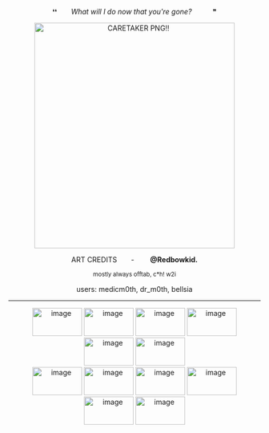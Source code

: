 

<p align="center">
 ❛❛  <i>What will I do now that you're gone?</i>   ❞ 

<p align="center">
<img width="400" height="450" alt="CARETAKER PNG!!" src="https://github.com/user-attachments/assets/1df0b853-1a80-47df-808d-2b034bcc77ae" />

<p align="center">
ART CREDITS  -   <b>@Redbowkid.</b>

<p align="center">
<small> mostly always offtab, c*h! w2i </small> 

<p align="center">
users: medicm0th, dr_m0th, bellsia

---

<p align="center">


<img width="99" height="56" alt="image" src="https://github.com/user-attachments/assets/5f11dccc-d246-4ce4-80bd-ed7da2e7b098" />
<img width="99" height="56" alt="image" src="https://github.com/user-attachments/assets/473dbd2b-fd5e-4a0d-9691-3c26633032e9" />
<img width="99" height="56" alt="image" src="https://github.com/user-attachments/assets/e78db2fc-1597-4671-b609-35b98260c6d3" />
<img width="99" height="56" alt="image" src="https://github.com/user-attachments/assets/a4014080-025f-4b49-899c-e416ad10e17d" /> 
<img width="99" height="56" alt="image" src="https://github.com/user-attachments/assets/d01f179e-f1a8-4a9c-95f3-5a1774ea659e" />  
<img width="99" height="56" alt="image" src="https://github.com/user-attachments/assets/c2c68276-8b69-4a17-b90c-7051c79b4618" /> <br>

<img width="99" height="56" alt="image" src="https://github.com/user-attachments/assets/25d1aa6f-03ec-4be3-bb4e-1323e8e4baf3" />
<img width="99" height="56" alt="image" src="https://github.com/user-attachments/assets/8f383678-bd9a-414f-a58b-797d74e01ba3" />
<img width="99" height="56" alt="image" src="https://github.com/user-attachments/assets/16f4ecd5-68be-4a4a-a505-2c033f6eab70" /> 
<img width="99" height="56" alt="image" src="https://github.com/user-attachments/assets/038a8ca8-955c-4ff4-98aa-7b9aa5cfef96" /> 
<img width="99" height="56" alt="image" src="https://github.com/user-attachments/assets/e5f395c6-f9be-4828-8bee-157d6f44bbae" /> 
<img width="99" height="56" alt="image" src="https://github.com/user-attachments/assets/18e6485f-d214-4462-b47d-26acf0702c86" />


